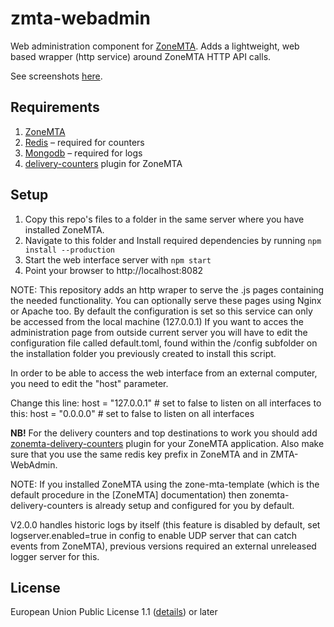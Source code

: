 # zmta-webadmin

Web administration component for [ZoneMTA](https://github.com/zone-eu/zone-mta). Adds a lightweight, web based wrapper (http service) around ZoneMTA HTTP API calls.

See screenshots [here](https://cloudup.com/c_TLoJ62sdY).

## Requirements

1. [ZoneMTA](https://github.com/zone-eu/zone-mta)
2. [Redis](https://redis.io/) – required for counters
3. [Mongodb](https://www.mongodb.com/) – required for logs
4. [delivery-counters](https://github.com/andris9/zonemta-delivery-counters) plugin for ZoneMTA

## Setup

1. Copy this repo's files to a folder in the same server where you have installed ZoneMTA.
2. Navigate to this folder and Install required dependencies by running `npm install --production`
3. Start the web interface server with `npm start`
4. Point your browser to http://localhost:8082

NOTE: This repository adds an http wraper to serve the .js pages containing the needed functionality. You can optionally serve these pages using Nginx or Apache too. By default the configuration is set so this service can only be accessed from the local machine (127.0.0.1) If you want to acces the administration page from outside current server you will have to edit the configuration file called  default.toml, found within the /config subfolder on the installation folder you previously created to install this script.

In order to be able to access the web interface from an external computer, you need to edit the "host" parameter.

Change this line:
host = "127.0.0.1" # set to false to listen on all interfaces
to this:
host = "0.0.0.0" # set to false to listen on all interfaces

**NB!** For the delivery counters and top destinations to work you should add [zonemta-delivery-counters](https://github.com/andris9/zonemta-delivery-counters) plugin for your ZoneMTA application. Also make sure that you use the same redis key prefix in ZoneMTA and in ZMTA-WebAdmin.

NOTE: If you installed ZoneMTA using the zone-mta-template (which is the default procedure in the [ZoneMTA] documentation) then zonemta-delivery-counters is already setup and configured for you by default.

V2.0.0 handles historic logs by itself (this feature is disabled by default, set logserver.enabled=true in config to enable UDP server that can catch events from ZoneMTA), previous versions required an external unreleased logger server for this.

## License

European Union Public License 1.1 ([details](http://ec.europa.eu/idabc/eupl.html)) or later
